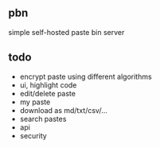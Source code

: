 ## pbn

simple self-hosted paste bin server

## todo

- encrypt paste using different algorithms
- ui, highlight code
- edit/delete paste
- my paste
- download as md/txt/csv/...
- search pastes
- api
- security